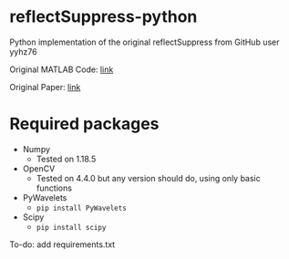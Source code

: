 # reflectSuppress-python
Python implementation of the original reflectSuppress from GitHub user yyhz76

Original MATLAB Code: [link](https://github.com/yyhz76/reflectSuppress)

Original Paper: [link](https://openaccess.thecvf.com/content_CVPR_2019/papers/Yang_Fast_Single_Image_Reflection_Suppression_via_Convex_Optimization_CVPR_2019_paper.pdf)

# Required packages
- Numpy
  - Tested on 1.18.5
- OpenCV 
  - Tested on 4.4.0 but any version should do, using only basic functions
- PyWavelets 
  - `pip install PyWavelets`
- Scipy 
  - `pip install scipy`

To-do: add requirements.txt
